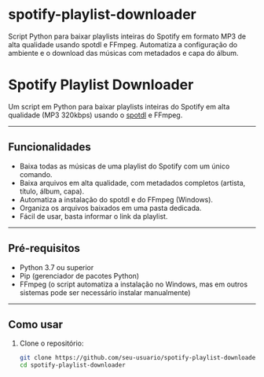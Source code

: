# spotify-playlist-downloader
Script Python para baixar playlists inteiras do Spotify em formato MP3 de alta qualidade usando spotdl e FFmpeg. Automatiza a configuração do ambiente e o download das músicas com metadados e capa do álbum.

# Spotify Playlist Downloader

Um script em Python para baixar playlists inteiras do Spotify em alta qualidade (MP3 320kbps) usando o [spotdl](https://github.com/spotDL/spotify-downloader) e FFmpeg.

---

## Funcionalidades

- Baixa todas as músicas de uma playlist do Spotify com um único comando.
- Baixa arquivos em alta qualidade, com metadados completos (artista, título, álbum, capa).
- Automatiza a instalação do spotdl e do FFmpeg (Windows).
- Organiza os arquivos baixados em uma pasta dedicada.
- Fácil de usar, basta informar o link da playlist.

---

## Pré-requisitos

- Python 3.7 ou superior
- Pip (gerenciador de pacotes Python)
- FFmpeg (o script automatiza a instalação no Windows, mas em outros sistemas pode ser necessário instalar manualmente)

---

## Como usar

1. Clone o repositório:
   ```bash
   git clone https://github.com/seu-usuario/spotify-playlist-downloader.git
   cd spotify-playlist-downloader
